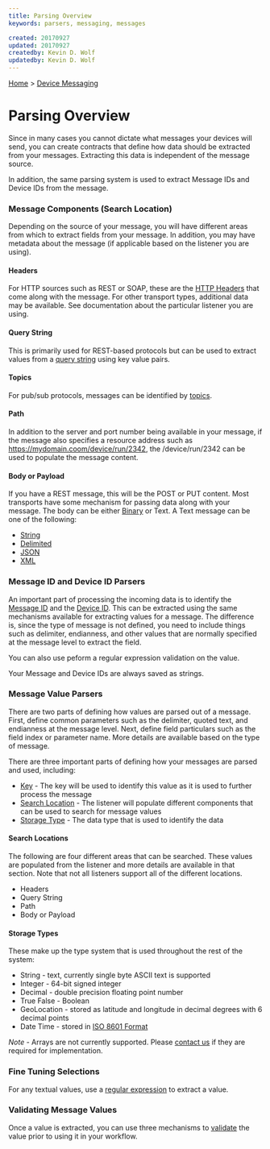 ```yaml
---
title: Parsing Overview
keywords: parsers, messaging, messages

created: 20170927
updated: 20170927
createdby: Kevin D. Wolf
updatedby: Kevin D. Wolf
---
```

[Home](Index.md) > [Device Messaging](../Index.md)

# Parsing Overview

Since in many cases you cannot dictate what messages your devices will send, you can create contracts that define how data should be extracted from your messages.  Extracting this data is independent of the message source.  

In addition, the same parsing system is used to extract Message IDs and Device IDs from the message.

### Message Components (Search Location)

Depending on the source of your message, you will have different areas from which to extract fields from your message.  In addition, you may have metadata about the message (if applicable based on the listener you are using).

#### Headers
For HTTP sources such as REST or SOAP, these are the [HTTP Headers](ParsingFromHeader.md) that come along with the message.  For other transport types, additional data may be available.  See documentation about the particular listener you are using.

#### Query String
This is primarily used for REST-based protocols but can be used to extract values from a [query string](ParsingFromQueryString.md) using key value pairs.

#### Topics
For pub/sub protocols, messages can be identified by [topics](ParsingFromTopic.md).

#### Path
In addition to the server and port number being available in your message, if the message also specifies a resource address such as https://mydomain.coom/device/run/2342, the /device/run/2342 can be used to populate the message content.

#### Body or Payload

If you have a REST message, this will be the POST or PUT content.  Most transports have some mechanism for passing data along with your message.  The body can be either [Binary](ParsingBinaryMessages.md) or Text.  A Text message can be one of the following:
* [String](ParsingStringMessage.md)
* [Delimited](ParsingDelimitedMessage.md)
* [JSON](ParsingJsonMessage.md)
* [XML](ParsingXmlMessage.md)

### Message ID and Device ID Parsers
An important part of processing the incoming data is to identify the [Message ID](MessageIdParsing.md) and the [Device ID](DeviceIdParsing.md).
This can be extracted using the same mechanisms available for extracting values for a message.
The difference is, since the type of message is not defined, you need to include things such as delimiter, 
endianness, and other values that are normally specified at the message level to extract the field.  

You can also use peform a regular expression validation on the value.

Your Message and Device IDs are always saved as strings.

### Message Value Parsers
There are two parts of defining how values are parsed out of a message.  First, define common parameters such as the delimiter, quoted text, and endianness at the message level.  Next, define field particulars such as the field index or parameter name.  More details are available based on the type of message.

There are three important parts of defining how your messages are parsed and used, including: 
* [Key](../../Topics/Keys.md) - The key will be used to identify this value as it is used to further process the message
* [Search Location](#Search-Location) - The listener will populate different components that can be used to search for message values
* [Storage Type](#Storage-Types) - The data type that is used to identify the data


#### Search Locations
The following are four different areas that can be searched.  These values are populated from the listener and more details are available in that section.  Note that not all listeners support all of the different locations.
* Headers
* Query String
* Path
* Body or Payload

#### Storage Types
These make up the type system that is used throughout the rest of the system:
* String - text, currently single byte ASCII text is supported
* Integer - 64-bit signed integer
* Decimal - double precision floating point number
* True False - Boolean
* GeoLocation - stored as latitude and longitude in decimal degrees with 6 decimal points
* Date Time - stored in [ISO 8601 Format](https://en.wikipedia.org/wiki/ISO_8601)

*Note* - Arrays are not currently supported.  Please [contact us]('https://www.IoTAppStudio.com/Support/Request') if they are required for implementation.

### Fine Tuning Selections
For any textual values, use a [regular expression](RegExValueSelector.md) to extract a value. 

### Validating Message Values
Once a value is extracted, you can use three mechanisms to [validate](Validation.md) the value prior to using it in your workflow.





